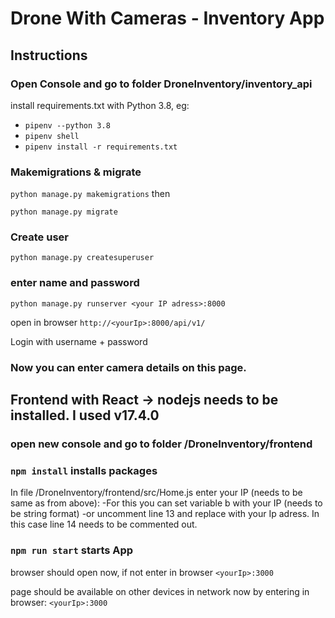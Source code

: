﻿# Drone With Cameras - Inventory App


## Instructions


### Open Console and go to folder DroneInventory/inventory_api 

install requirements.txt with Python 3.8, eg:
- ```pipenv --python 3.8```
- ```pipenv shell```
- ```pipenv install -r requirements.txt```



### Makemigrations & migrate

```python manage.py makemigrations```
then

```python manage.py migrate```


### Create user
```python manage.py createsuperuser```

### enter name and password


```python manage.py runserver <your IP adress>:8000```


open in browser 
```http://<yourIp>:8000/api/v1/```


Login with username + password

### Now you can enter camera details on this page.



## Frontend with React -> nodejs needs to be installed. I used v17.4.0

### open new console and go to folder /DroneInventory/frontend


### ```npm install``` installs packages

In file /DroneInventory/frontend/src/Home.js enter your IP (needs to be same as <youIp> from above): 
-For this you can set variable b with your IP (needs to be string format)
-or uncomment line 13 and replace  <youIp> with your Ip adress. In this case line 14 needs to be commented out.


### ```npm run start```  starts App

browser should open now, if not enter in browser ```<yourIp>:3000``` 

page should be available on other devices in network now by entering in browser: ```<yourIp>:3000```
